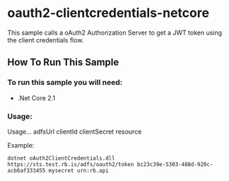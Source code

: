 oauth2-clientcredentials-netcore
==================================

This sample calls a oAuth2 Authorization Server to get a JWT token using the client credentials flow.

## How To Run This Sample

### To run this sample you will need:
- .Net Core 2.1

### Usage:
Usage... adfsUrl clientId clientSecret resource

Example:
```
dotnet oAuth2ClientCredentials.dll https://sts.test.rb.is/adfs/oauth2/token bc23c39e-5303-488d-920c-acb6af333455 mysecret urn:rb.api
```
